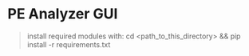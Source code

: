 # PE Analyzer GUI

> install required modules with:
cd <path_to_this_directory> && pip install -r requirements.txt
